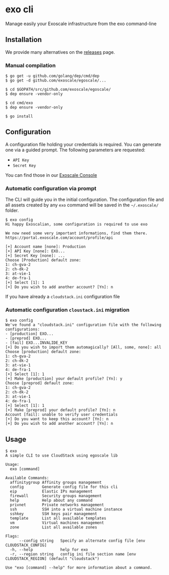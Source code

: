 # exo cli

Manage easily your Exoscale infrastructure from the exo command-line


## Installation

We provide many alternatives on the [releases](https://github.com/exoscale/egoscale/releases) page.

### Manual compilation

```
$ go get -u github.com/golang/dep/cmd/dep
$ go get -d github.com/exoscale/egoscale/...

$ cd $GOPATH/src/github.com/exoscale/egoscale/
$ dep ensure -vendor-only

$ cd cmd/exo
$ dep ensure -vendor-only

$ go install
```

## Configuration

A configuration file holding your credentials is required.
You can generate one via a guided prompt.
The following parameters are requested:

- `API Key`
- `Secret Key`

You can find those in our [Exoscale Console](https://portal.exoscale.com/account/profile/api)

### Automatic configuration via prompt

The CLI will guide you in the initial configuration.
The configuration file and all assets created by any `exo` command will be saved in the `~/.exoscale/` folder.

```shell
$ exo config
Hi happy Exoscalian, some configuration is required to use exo

We now need some very important informations, find them there.
https://portal.exoscale.com/account/profile/api

[+] Account name [none]: Production
[+] API Key [none]: EXO...
[+] Secret Key [none]: ...
Choose [Production] default zone:
1: ch-gva-2
2: ch-dk-2
3: at-vie-1
4: de-fra-1
[+] Select [1]: 1
[+] Do you wish to add another account? [Yn]: n
```
If you have already a `cloudstack.ini` configuration file

### Automatic configuration `cloustack.ini` migration

```shell
$ exo config
We've found a "cloudstack.ini" configuration file with the following configurations:
- [production] EXO...
- [preprod] EXO...
- [fail] EXO...INVALIDE_KEY
[+] Do you wish to import them automagically? [All, some, none]: all
Choose [production] default zone:
1: ch-gva-2
2: ch-dk-2
3: at-vie-1
4: de-fra-1
[+] Select [1]: 1
[+] Make [production] your default profile? [Yn]: y
Choose [preprod] default zone:
1: ch-gva-2
2: ch-dk-2
3: at-vie-1
4: de-fra-1
[+] Select [1]: 1
[+] Make [preprod] your default profile? [Yn]: n
Account [fail]: unable to verify user credentials
[+] Do you want to keep this account? [Yn]: n
[+] Do you wish to add another account? [Yn]: n
```

## Usage

```shell
$ exo
A simple CLI to use CloudStack using egoscale lib

Usage:
  exo [command]

Available Commands:
  affinitygroup Affinity groups management
  config        Generate config file for this cli
  eip           Elastic IPs management
  firewall      Security groups management
  help          Help about any command
  privnet       Private networks management
  ssh           SSH into a virtual machine instance
  sshkey        SSH keys pair management
  template      List all available templates
  vm            Virtual machines management
  zone          List all available zones

Flags:
      --config string   Specify an alternate config file [env CLOUDSTACK_CONFIG]
  -h, --help            help for exo
  -r, --region string   config ini file section name [env CLOUDSTACK_REGION] (default "cloudstack")

Use "exo [command] --help" for more information about a command.
```
